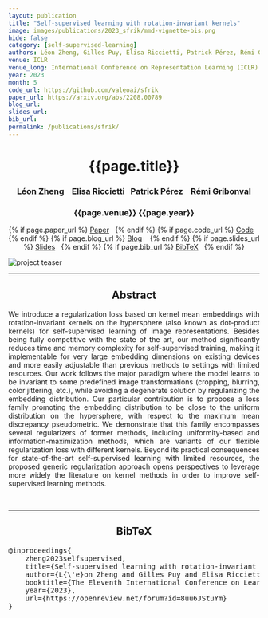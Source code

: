 ```yaml
---
layout: publication
title: "Self-supervised learning with rotation-invariant kernels" 
image: images/publications/2023_sfrik/mmd-vignette-bis.png
hide: false
category: [self-supervised-learning]
authors: Léon Zheng, Gilles Puy, Elisa Riccietti, Patrick Pérez, Rémi Gribonval
venue: ICLR
venue_long: International Conference on Representation Learning (ICLR)
year: 2023
month: 5
code_url: https://github.com/valeoai/sfrik
paper_url: https://arxiv.org/abs/2208.00789
blog_url: 
slides_url: 
bib_url: 
permalink: /publications/sfrik/
---
```


<h1 align="center"> {{page.title}} </h1>
<!-- Simple call of authors -->
<!-- <h3 align="center"> {{page.authors}} </h3> -->
<!-- Alternatively you can add links to author pages -->
<h3 align="center"> <a href="https://leonzheng2.github.io/">Léon Zheng</a> &nbsp;&nbsp; <a href="https://perso.ens-lyon.fr/elisa.riccietti/">Elisa Riccietti</a> &nbsp;&nbsp;<a href="https://ptrckprz.github.io/">Patrick Pérez</a> &nbsp;&nbsp; <a href="https://people.irisa.fr/Remi.Gribonval/">Rémi Gribonval</a></h3>


<h3 align="center"> {{page.venue}} {{page.year}} </h3>

<div align="center">
  <p>
    {% if page.paper_url %}
    <a href="{{ page.paper_url }}"><i class="far fa-file-pdf"></i> Paper</a>&nbsp;&nbsp;
    {% endif %}
    {% if page.code_url %}
    <a href="{{ page.code_url }}"><i class="fab fa-github"></i> Code</a> &nbsp;&nbsp;
    {% endif %}
    {% if page.blog_url %}
    <a href="{{ page.blog_url }}"><i class="fab fa-blogger"></i> Blog</a> &nbsp;&nbsp;
    {% endif %}
    {% if page.slides_url %}
    <a href="{{ page.slides_url }}"><i class="far fa-file-pdf"></i> Slides</a>&nbsp;&nbsp;
    {% endif %}
    {% if page.bib_url %}
    <a href="{{ page.bib_url}}"><i class="far fa-file-alt"></i> BibTeX</a>&nbsp;&nbsp;
    {% endif %}
  </p>
</div>


<div class="publication-teaser">
    <img src="../../{{ page.image }}" alt="project teaser"/>
</div>


<hr>

<h2  align="center"> Abstract</h2>

<p align="justify">We introduce a regularization loss based on kernel mean embeddings with rotation-invariant kernels on the hypersphere (also known as dot-product kernels) for self-supervised learning of image representations. Besides being fully competitive with the state of the art, our method significantly reduces time and memory complexity for self-supervised training, making it implementable for very large embedding dimensions on existing devices and more easily adjustable than previous methods to settings with limited resources. Our work follows the major paradigm where the model learns to be invariant to some predefined image transformations (cropping, blurring, color jittering, etc.), while avoiding a degenerate solution by regularizing the embedding distribution. Our particular contribution is to propose a loss family promoting the embedding distribution to be close to the uniform distribution on the hypersphere, with respect to the maximum mean discrepancy pseudometric. We demonstrate that this family encompasses several regularizers of former methods, including uniformity-based and information-maximization methods, which are variants of our flexible regularization loss with different kernels. Beyond its practical consequences for state-of-the-art self-supervised learning with limited resources, the proposed generic regularization approach opens perspectives to leverage more widely the literature on kernel methods in order to improve self-supervised learning methods.</a></p>

<br>

<hr>

<h2  align="center">BibTeX</h2>
<left>
  <pre class="bibtex-box">
@inproceedings{
    zheng2023selfsupervised,
    title={Self-supervised learning with rotation-invariant kernels},
    author={L{\'e}on Zheng and Gilles Puy and Elisa Riccietti and Patrick Perez and R{\'e}mi Gribonval},
    booktitle={The Eleventh International Conference on Learning Representations },
    year={2023},
    url={https://openreview.net/forum?id=8uu6JStuYm}
}
</pre>
</left>

<br>
